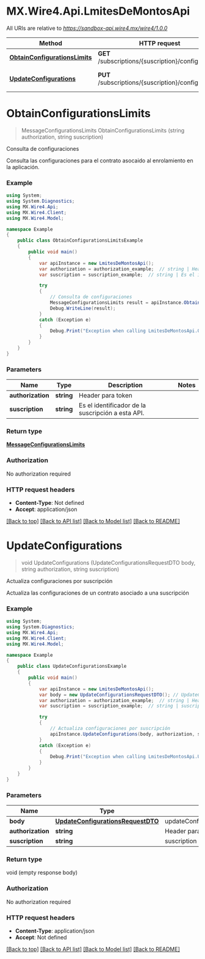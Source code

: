 # MX.Wire4.Api.LmitesDeMontosApi

All URIs are relative to *https://sandbox-api.wire4.mx/wire4/1.0.0*

Method | HTTP request | Description
------------- | ------------- | -------------
[**ObtainConfigurationsLimits**](LmitesDeMontosApi.md#obtainconfigurationslimits) | **GET** /subscriptions/{suscription}/configurations | Consulta de configuraciones
[**UpdateConfigurations**](LmitesDeMontosApi.md#updateconfigurations) | **PUT** /subscriptions/{suscription}/configurations | Actualiza configuraciones por suscripción

<a name="obtainconfigurationslimits"></a>
# **ObtainConfigurationsLimits**
> MessageConfigurationsLimits ObtainConfigurationsLimits (string authorization, string suscription)

Consulta de configuraciones

Consulta las configuraciones para el contrato asocaido al enrolamiento en la aplicación.

### Example
```csharp
using System;
using System.Diagnostics;
using MX.Wire4.Api;
using MX.Wire4.Client;
using MX.Wire4.Model;

namespace Example
{
    public class ObtainConfigurationsLimitsExample
    {
        public void main()
        {
            var apiInstance = new LmitesDeMontosApi();
            var authorization = authorization_example;  // string | Header para token
            var suscription = suscription_example;  // string | Es el identificador de la suscripción a esta API.

            try
            {
                // Consulta de configuraciones
                MessageConfigurationsLimits result = apiInstance.ObtainConfigurationsLimits(authorization, suscription);
                Debug.WriteLine(result);
            }
            catch (Exception e)
            {
                Debug.Print("Exception when calling LmitesDeMontosApi.ObtainConfigurationsLimits: " + e.Message );
            }
        }
    }
}
```

### Parameters

Name | Type | Description  | Notes
------------- | ------------- | ------------- | -------------
 **authorization** | **string**| Header para token | 
 **suscription** | **string**| Es el identificador de la suscripción a esta API. | 

### Return type

[**MessageConfigurationsLimits**](MessageConfigurationsLimits.md)

### Authorization

No authorization required

### HTTP request headers

 - **Content-Type**: Not defined
 - **Accept**: application/json

[[Back to top]](#) [[Back to API list]](../README.md#documentation-for-api-endpoints) [[Back to Model list]](../README.md#documentation-for-models) [[Back to README]](../README.md)
<a name="updateconfigurations"></a>
# **UpdateConfigurations**
> void UpdateConfigurations (UpdateConfigurationsRequestDTO body, string authorization, string suscription)

Actualiza configuraciones por suscripción

Actualiza las configuraciones de un contrato asociado a una suscripción

### Example
```csharp
using System;
using System.Diagnostics;
using MX.Wire4.Api;
using MX.Wire4.Client;
using MX.Wire4.Model;

namespace Example
{
    public class UpdateConfigurationsExample
    {
        public void main()
        {
            var apiInstance = new LmitesDeMontosApi();
            var body = new UpdateConfigurationsRequestDTO(); // UpdateConfigurationsRequestDTO | updateConfigurationsResquestDTO
            var authorization = authorization_example;  // string | Header para token
            var suscription = suscription_example;  // string | suscription

            try
            {
                // Actualiza configuraciones por suscripción
                apiInstance.UpdateConfigurations(body, authorization, suscription);
            }
            catch (Exception e)
            {
                Debug.Print("Exception when calling LmitesDeMontosApi.UpdateConfigurations: " + e.Message );
            }
        }
    }
}
```

### Parameters

Name | Type | Description  | Notes
------------- | ------------- | ------------- | -------------
 **body** | [**UpdateConfigurationsRequestDTO**](UpdateConfigurationsRequestDTO.md)| updateConfigurationsResquestDTO | 
 **authorization** | **string**| Header para token | 
 **suscription** | **string**| suscription | 

### Return type

void (empty response body)

### Authorization

No authorization required

### HTTP request headers

 - **Content-Type**: application/json
 - **Accept**: Not defined

[[Back to top]](#) [[Back to API list]](../README.md#documentation-for-api-endpoints) [[Back to Model list]](../README.md#documentation-for-models) [[Back to README]](../README.md)
